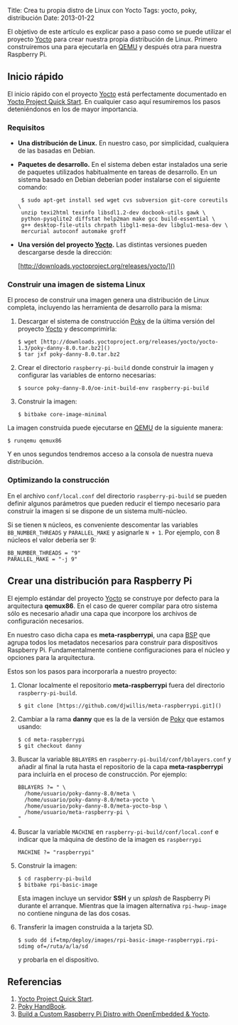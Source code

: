 Title: Crea tu propia distro de Linux con Yocto
Tags: yocto, poky, distribución
Date: 2013-01-22 

El objetivo de este artículo es explicar paso a paso como se puede utilizar
el proyecto [Yocto] para crear nuestra propia distribución de Linux. Primero
construiremos una para ejecutarla en [QEMU] y después otra para nuestra
Raspberry Pi.

## Inicio rápido

El inicio rápido con el proyecto [Yocto] está perfectamente documentado en
[Yocto Project Quick Start]. En cualquier caso aquí resumiremos los pasos
deteniéndonos en los de mayor importancia.

### Requisitos

 * **Una distribución de Linux.** En nuestro caso, por simplicidad, cualquiera
de las basadas en Debian.
 * **Paquetes de desarrollo.** En el sistema deben estar instalados una serie
de paquetes utilizados habitualmente en tareas de desarrollo. En un sistema
basado en Debian deberían poder instalarse con el siguiente comando:

        $ sudo apt-get install sed wget cvs subversion git-core coreutils \
        unzip texi2html texinfo libsdl1.2-dev docbook-utils gawk \
        python-pysqlite2 diffstat help2man make gcc build-essential \
        g++ desktop-file-utils chrpath libgl1-mesa-dev libglu1-mesa-dev \
        mercurial autoconf automake groff

 * **Una versión del proyecto [Yocto].** Las distintas versiones pueden
descargarse desde la dirección:

    [http://downloads.yoctoproject.org/releases/yocto/]()

### Construir una imagen de sistema Linux

El proceso de construir una imagen genera una distribución de Linux completa,
incluyendo las herramienta de desarrollo para la misma:

 1. Descargar el sistema de construcción [Poky] de la última versión del
proyecto [Yocto] y descomprimirla:

        $ wget [http://downloads.yoctoproject.org/releases/yocto/yocto-1.3/poky-danny-8.0.tar.bz2]()
        $ tar jxf poky-danny-8.0.tar.bz2

 2. Crear el directorio `raspberry-pi-build` donde construir la imagen y
configurar las variables de entorno necesarias:

        $ source poky-danny-8.0/oe-init-build-env raspberry-pi-build

 3. Construir la imagen:

        $ bitbake core-image-minimal

La imagen construida puede ejecutarse en [QEMU] de la siguiente manera:

    $ runqemu qemux86

Y en unos segundos tendremos acceso a la consola de nuestra nueva distribución.

### Optimizando la construcción

En el archivo `conf/local.conf` del directorio `raspberry-pi-build` se pueden
definir algunos parámetros que pueden reducir el tiempo necesario para
construir la imagen si se dispone de un sistema multi-núcleo.

Si se tienen `N` núcleos, es conveniente descomentar las variables `BB_NUMBER_THREADS`
y `PARALLEL_MAKE` y asignarle `N + 1`. Por ejemplo, con 8 núcleos el valor
debería ser 9:

    BB_NUMBER_THREADS = "9"
    PARALLEL_MAKE = "-j 9"

## Crear una distribución para Raspberry Pi

El ejemplo estándar del proyecto [Yocto] se construye por defecto para la arquitectura
**qemux86**. En el caso de querer compilar para otro sistema sólo es necesario añadir
una capa que incorpore los archivos de configuración necesarios.

En nuestro caso dicha capa es **meta-raspberrypi**, una capa [BSP] que agrupa todos los
metadatos necesarios para construir para dispositivos Raspberry Pi. Fundamentalmente
contiene configuraciones para el núcleo y opciones para la arquitectura.

Estos son los pasos para incorporarla a nuestro proyecto:

 1. Clonar localmente el repositorio **meta-raspberrypi** fuera del directorio
`raspberry-pi-build`.

        $ git clone [https://github.com/djwillis/meta-raspberrypi.git]()

 2. Cambiar a la rama **danny** que es la de la versión de [Poky] que estamos usando:

        $ cd meta-raspberrypi
        $ git checkout danny

 3. Buscar la variable `BBLAYERS` en `raspberry-pi-build/conf/bblayers.conf` y añadir
al final la ruta hasta el repositorio de la capa **meta-raspberrypi** para incluirla
en el proceso de construcción. Por ejemplo:

        BBLAYERS ?= " \
          /home/usuario/poky-danny-8.0/meta \
          /home/usuario/poky-danny-8.0/meta-yocto \
          /home/usuario/poky-danny-8.0/meta-yocto-bsp \
          /home/usuario/meta-raspberry-pi \
        "

 4. Buscar la variable `MACHINE` en `raspberry-pi-build/conf/local.conf` e indicar que
la máquina de destino de la imagen es `raspberrypi`

        MACHINE ?= "raspberrypi"

 5. Construir la imagen:

        $ cd raspberry-pi-build
        $ bitbake rpi-basic-image

    Esta imagen incluye un servidor **SSH** y un _splash_ de Raspberry Pi durante el arranque.
Mientras que la imagen alternativa `rpi-hwup-image` no contiene ninguna de las dos cosas.
    
 6. Transferir la imagen construida a la tarjeta SD.
 
        $ sudo dd if=tmp/deploy/images/rpi-basic-image-raspberrypi.rpi-sdimg of=/ruta/a/la/sd

    y probarla en el dispositivo.

## Referencias

 1. [Yocto Project Quick Start](http://www.yoctoproject.org/docs/1.0/yocto-quick-start/yocto-project-qs.html).
 1. [Poky HandBook](http://pokylinux.org/doc/poky-handbook.html).
 1. [Build a Custom Raspberry Pi Distro with OpenEmbedded & Yocto](http://www.pimpmypi.com/blog/blogPost.php?blogPostID=7).
    
[Yocto]: |filename|/Overviews/yocto-poky-y-bitbake.md "Yocto, Poky y BitBake"
[Poky]: |filename|/Overviews/yocto-poky-y-bitbake.md "Yocto, Poky y BitBake"
[Yocto Project Quick Start]: http://www.yoctoproject.org/docs/1.0/yocto-quick-start/yocto-project-qs.html "Yocto Project Quick Start"
[QEMU]: http://wiki.qemu.org/ "QEMU"
[BSP]: http://en.wikipedia.org/wiki/Board_support_package "Board Support Package"